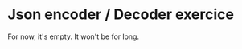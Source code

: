 Json encoder / Decoder exercice
===============================

For now, it's empty. It won't be for long.
